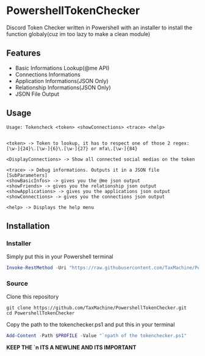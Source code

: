 # PowershellTokenChecker
Discord Token Checker written in Powershell with an installer to install the function globaly(cuz im too lazy to make a clean module)

## Features
 - Basic Informations Lookup(@me API)
 - Connections Informations
 - Application Informations(JSON Only)
 - Relationship Informations(JSON Only)
 - JSON File Output

## Usage
```
Usage: Tokencheck <token> <showConnections> <trace> <help>


<token> -> Token to lookup, it has to respect one of those 2 regex: [\w-]{24}\.[\w-]{6}\.[\w-]{27} or mfa\.[\w-]{84}

<DisplayConnections> -> Show all connected social medias on the token

<trace> -> Debug informations. Outputs it in a JSON file
[SubParameters]
<showBasicInfos> -> gives you the @me json output 
<showFriends> -> gives you the relationship json output
<showApplications> -> gives you the applications json output
<showConnections> -> gives you the connections json output

<help> -> Displays the help menu
```

## Installation
### Installer
Simply put this in your Powershell terminal
```ps1
Invoke-RestMethod -Uri "https://raw.githubusercontent.com/TaxMachine/PowershellTokenChecker/main/ScriptInstaller.ps1" | Invoke-Expression
```
### Source
Clone this repository
```
git clone https://github.com/TaxMachine/PowershellTokenChecker.git
cd PowershellTokenChecker
```
Copy the path to the tokenchecker.ps1 and put this in your terminal
```ps1
Add-Content -Path $PROFILE -Value "`npath of the tokenchecker.ps1"
```
**KEEP THE \`n ITS A NEWLINE AND ITS IMPORTANT**
